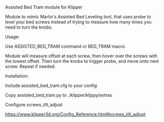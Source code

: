 Assisted Bed Tram module for Klipper

Module to mimic Marlin's Assisted Bed Leveling tool, that uses probe to level your bed screws instead of trying to measure how many times you need to turn the knobs.



Usage:

Use ASSISTED_BED_TRAM command or BED_TRAM macro.

Module will measure offset at each screw, then hover over the screws with the lowest offset. Then turn the knobs to trigger probe, and move onto next screw. Repeat if needed.



Installation:

Include assisted_bed_tram.cfg to your config

Copy assisted_bed_tram.py to ./klipper/klippy/extras

Configure screws_tilt_adjust

https://www.klipper3d.org/Config_Reference.html#screws_tilt_adjust